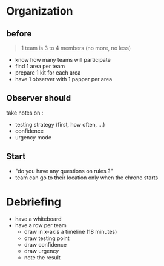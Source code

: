 # Organization

## before

> 1 team is 3 to 4 members (no more, no less)

- know how many teams will participate
- find 1 area per team
- prepare 1 kit for each area
- have 1 observer with 1 papper per area

## Observer should

take notes on :
- testing strategy (first, how often, ...)
- confidence
- urgency mode

## Start

- "do you have any questions on rules ?"
- team can go to their location only when the chrono starts

# Debriefing

- have a whiteboard
- have a row per team
   - draw in x-axis a timeline (18 minutes)
   - draw testing point
   - draw confidence
   - draw urgency
   - note the result
